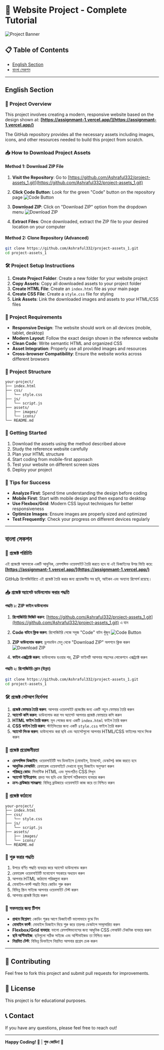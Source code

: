 # 🌟 Website Project - Complete Tutorial

![Project Banner](https://i.ibb.co.com/WWWyx3jH/Screenshot-20250806-135443.png)

## 📋 Table of Contents
- [English Section](#english-section)
- [বাংলা সেকশন](#বাংলা-সেকশন)

---

## English Section

### 🎯 Project Overview
This project involves creating a modern, responsive website based on the design shown at: **[https://assignmant-1.vercel.app/](https://assignmant-1.vercel.app/)**

The GitHub repository provides all the necessary assets including images, icons, and other resources needed to build this project from scratch.

### 📥 How to Download Project Assets

#### Method 1: Download ZIP File
1. **Visit the Repository**: Go to [https://github.com/Ashraful332/project-assets_1.git](https://github.com/Ashraful332/project-assets_1.git)

2. **Click Code Button**: Look for the green "Code" button on the repository page
   ![Code Button](https://i.ibb.co.com/WWWyx3jH/Screenshot-20250806-135443.png)

3. **Download ZIP**: Click on "Download ZIP" option from the dropdown menu
   ![Download ZIP](https://i.ibb.co.com/GQK5WKYW/Screenshot-20250806-135353.png)

4. **Extract Files**: Once downloaded, extract the ZIP file to your desired location on your computer

#### Method 2: Clone Repository (Advanced)
```bash
git clone https://github.com/Ashraful332/project-assets_1.git
cd project-assets_1
```

### 🛠️ Project Setup Instructions

1. **Create Project Folder**: Create a new folder for your website project
2. **Copy Assets**: Copy all downloaded assets to your project folder
3. **Create HTML File**: Create an `index.html` file as your main page
4. **Create CSS File**: Create a `style.css` file for styling
5. **Link Assets**: Link the downloaded images and assets to your HTML/CSS files

### 🎨 Project Requirements

- **Responsive Design**: The website should work on all devices (mobile, tablet, desktop)
- **Modern Layout**: Follow the exact design shown in the reference website
- **Clean Code**: Write semantic HTML and organized CSS
- **Asset Integration**: Properly use all provided images and resources
- **Cross-browser Compatibility**: Ensure the website works across different browsers

### 📁 Project Structure
```
your-project/
├── index.html
├── css/
│   └── style.css
├── js/
│   └── script.js
├── assets/
│   ├── images/
│   └── icons/
└── README.md
```

### 🚀 Getting Started

1. Download the assets using the method described above
2. Study the reference website carefully
3. Plan your HTML structure
4. Start coding from mobile-first approach
5. Test your website on different screen sizes
6. Deploy your project

### 📝 Tips for Success

- **Analyze First**: Spend time understanding the design before coding
- **Mobile First**: Start with mobile design and then expand to desktop
- **Use Flexbox/Grid**: Modern CSS layout techniques for better responsiveness
- **Optimize Images**: Ensure images are properly sized and optimized
- **Test Frequently**: Check your progress on different devices regularly

---

## বাংলা সেকশন

### 🎯 প্রজেক্ট পরিচিতি
এই প্রজেক্টে আপনাকে একটি আধুনিক, রেসপন্সিভ ওয়েবসাইট তৈরি করতে হবে যা এই ডিজাইনের উপর ভিত্তি করে: **[https://assignmant-1.vercel.app/](https://assignmant-1.vercel.app/)**

GitHub রিপোজিটরিতে এই প্রজেক্ট তৈরি করার জন্য প্রয়োজনীয় সব ছবি, আইকন এবং অন্যান্য রিসোর্স রয়েছে।

### 📥 প্রজেক্ট অ্যাসেট ডাউনলোড করার পদ্ধতি

#### পদ্ধতি ১: ZIP ফাইল ডাউনলোড
1. **রিপোজিটরি ভিজিট করুন**: [https://github.com/Ashraful332/project-assets_1.git](https://github.com/Ashraful332/project-assets_1.git) এ যান

2. **Code বাটনে ক্লিক করুন**: রিপোজিটরি পেজে সবুজ "Code" বাটন খুঁজুন
   ![Code Button](https://i.ibb.co.com/WWWyx3jH/Screenshot-20250806-135443.png)

3. **ZIP ডাউনলোড করুন**: ড্রপডাউন মেনু থেকে "Download ZIP" অপশনে ক্লিক করুন
   ![Download ZIP](https://i.ibb.co.com/GQK5WKYW/Screenshot-20250806-135353.png)

4. **ফাইল এক্সট্র্যাক্ট করুন**: ডাউনলোড হওয়ার পর, ZIP ফাইলটি আপনার পছন্দের লোকেশনে এক্সট্র্যাক্ট করুন

#### পদ্ধতি ২: রিপোজিটরি ক্লোন (উন্নত)
```bash
git clone https://github.com/Ashraful332/project-assets_1.git
cd project-assets_1
```

### 🛠️ প্রজেক্ট সেটআপ নির্দেশনা

1. **প্রজেক্ট ফোল্ডার তৈরি করুন**: আপনার ওয়েবসাইট প্রজেক্টের জন্য একটি নতুন ফোল্ডার তৈরি করুন
2. **অ্যাসেট কপি করুন**: ডাউনলোড করা সব অ্যাসেট আপনার প্রজেক্ট ফোল্ডারে কপি করুন
3. **HTML ফাইল তৈরি করুন**: মূল পেজের জন্য একটি `index.html` ফাইল তৈরি করুন
4. **CSS ফাইল তৈরি করুন**: স্টাইলিংয়ের জন্য একটি `style.css` ফাইল তৈরি করুন
5. **অ্যাসেট লিংক করুন**: ডাউনলোড করা ছবি এবং অ্যাসেটগুলো আপনার HTML/CSS ফাইলের সাথে লিংক করুন

### 🎨 প্রজেক্ট প্রয়োজনীয়তা

- **রেসপন্সিভ ডিজাইন**: ওয়েবসাইটটি সব ডিভাইসে (মোবাইল, ট্যাবলেট, ডেস্কটপ) কাজ করতে হবে
- **আধুনিক লেআউট**: রেফারেন্স ওয়েবসাইটে দেখানো হুবহু ডিজাইন অনুসরণ করুন
- **পরিচ্ছন্ন কোড**: সিমান্টিক HTML এবং সুসংগঠিত CSS লিখুন
- **অ্যাসেট ইন্টিগ্রেশন**: প্রদত্ত সব ছবি এবং রিসোর্স সঠিকভাবে ব্যবহার করুন
- **ক্রস-ব্রাউজার সামঞ্জস্য**: বিভিন্ন ব্রাউজারে ওয়েবসাইট কাজ করে তা নিশ্চিত করুন

### 📁 প্রজেক্ট কাঠামো
```
your-project/
├── index.html
├── css/
│   └── style.css
├── js/
│   └── script.js
├── assets/
│   ├── images/
│   └── icons/
└── README.md
```

### 🚀 শুরু করার পদ্ধতি

1. উপরে বর্ণিত পদ্ধতি ব্যবহার করে অ্যাসেট ডাউনলোড করুন
2. রেফারেন্স ওয়েবসাইটটি মনোযোগ সহকারে অধ্যয়ন করুন
3. আপনার HTML কাঠামো পরিকল্পনা করুন
4. মোবাইল-ফার্স্ট পদ্ধতি দিয়ে কোডিং শুরু করুন
5. বিভিন্ন স্ক্রিন সাইজে আপনার ওয়েবসাইট টেস্ট করুন
6. আপনার প্রজেক্ট ডিপ্লয় করুন

### 📝 সফলতার জন্য টিপস

- **প্রথমে বিশ্লেষণ**: কোডিং শুরুর আগে ডিজাইনটি ভালোভাবে বুঝে নিন
- **মোবাইল ফার্স্ট**: মোবাইল ডিজাইন দিয়ে শুরু করে তারপর ডেস্কটপে সম্প্রসারিত করুন
- **Flexbox/Grid ব্যবহার**: ভালো রেসপন্সিভনেসের জন্য আধুনিক CSS লেআউট টেকনিক ব্যবহার করুন
- **ছবি অপ্টিমাইজ**: ছবিগুলো সঠিক সাইজে এবং অপ্টিমাইজড তা নিশ্চিত করুন
- **নিয়মিত টেস্ট**: বিভিন্ন ডিভাইসে নিয়মিত আপনার প্রগ্রেস চেক করুন

---

## 🤝 Contributing
Feel free to fork this project and submit pull requests for improvements.

## 📄 License
This project is for educational purposes.

## 📞 Contact
If you have any questions, please feel free to reach out!

---

**Happy Coding! 🚀** | **শুভ কোডিং! 🚀**
